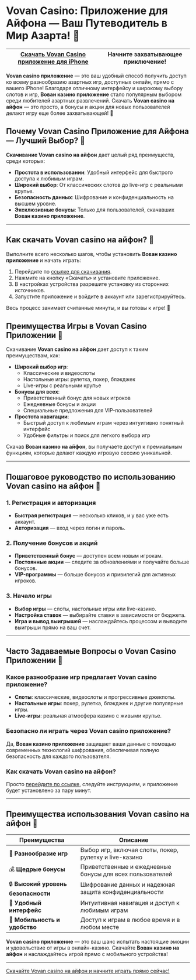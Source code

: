 # Vovan Casino: Приложение для Айфона — Ваш Путеводитель в Мир Азарта! 🎰

| [Скачать Vovan Casino приложение для iPhone](https://vovan.site/d098ab058) | Начните захватывающее приключение! |
|-----------------------------------------------------------------------------|-------------------------------------|

**Vovan casino приложение** — это ваш удобный способ получить доступ ко всему разнообразию азартных игр, доступных онлайн, прямо с вашего iPhone! Благодаря отличному интерфейсу и широкому выбору слотов и игр, **Вован казино приложение** стало популярным выбором среди любителей азартных развлечений. Скачать **Vovan casino на айфон** — это просто, а бонусы и акции для новых пользователей делают игру еще более захватывающей! 🎉

## Почему Vovan Casino Приложение для Айфона — Лучший Выбор? 📱

**Скачивание Vovan casino на айфон** дает целый ряд преимуществ, среди которых:

- **Простота в использовании**: Удобный интерфейс для быстрого доступа к любимым играм.
- **Широкий выбор**: От классических слотов до live-игр с реальными крупье.
- **Безопасность данных**: Шифрование и конфиденциальность на высшем уровне.
- **Эксклюзивные бонусы**: Только для пользователей, скачавших **Вован казино приложение**.

---

## Как скачать Vovan casino на айфон? 🚀

Выполните всего несколько шагов, чтобы установить **Вован казино приложение** и начать играть:

1. Перейдите по [ссылке для скачивания](https://vovan.site/d098ab058).
2. Нажмите на кнопку «Скачать» и установите приложение.
3. В настройках устройства разрешите установку из сторонних источников.
4. Запустите приложение и войдите в аккаунт или зарегистрируйтесь.

Весь процесс занимает считанные минуты, и вы готовы к игре! 🎲

## Преимущества Игры в Vovan Casino Приложении 🎰

Скачивание **Vovan casino на айфон** дает доступ к таким преимуществам, как:

- **Широкий выбор игр**:
  - Классические и видеослоты
  - Настольные игры: рулетка, покер, блэкджек
  - Live-игры с реальными крупье
- **Бонусы для всех**:
  - Приветственный бонус для новых игроков
  - Ежедневные бонусы и акции
  - Специальные предложения для VIP-пользователей
- **Простота навигации**:
  - Быстрый доступ к любимым играм через интуитивно понятный интерфейс
  - Удобные фильтры и поиск для легкого выбора игр

Скачав **Вован казино на айфон**, вы получаете доступ к премиальным функциям, которые делают каждую игровую сессию уникальной.

---

## Пошаговое руководство по использованию Vovan casino на айфон 📲

### 1. Регистрация и авторизация

   - **Быстрая регистрация** — несколько кликов, и у вас уже есть аккаунт.
   - **Авторизация** — вход через логин и пароль.

### 2. Получение бонусов и акций

   - **Приветственный бонус** — доступен всем новым игрокам.
   - **Постоянные акции** — следите за обновлениями и получайте больше бонусов.
   - **VIP-программы** — больше бонусов и привилегий для активных игроков.

### 3. Начало игры

   - **Выбор игры** — слоты, настольные игры или live-казино.
   - **Настройка ставок** — выбирайте ставки в зависимости от бюджета.
   - **Игра и вывод выигрышей** — наслаждайтесь процессом и выводите выигрыши прямо на ваш счет.

---

## Часто Задаваемые Вопросы о Vovan Casino Приложении 🧐

### Какое разнообразие игр предлагает Vovan casino приложение?
- **Слоты**: классические, видеослоты и прогрессивные джекпоты.
- **Настольные игры**: покер, рулетка, блэкджек и другие популярные игры.
- **Live-игры**: реальная атмосфера казино с живыми крупье.

### Безопасно ли играть через Vovan casino приложение?
Да, **Вован казино приложение** защищает ваши данные с помощью современных технологий шифрования, обеспечивая полную безопасность для каждого пользователя.

### Как скачать Vovan casino на айфон?
Просто [перейдите по ссылке](https://vovan.site/d098ab058), следуйте инструкциям, и приложение будет установлено за пару минут.

---

## Преимущества использования Vovan casino на айфон 🎉

| Преимущества                                  | Описание                                                             |
|-----------------------------------------------|----------------------------------------------------------------------|
| 🎲 **Разнообразие игр**                       | Выбор игр, включая слоты, покер, рулетку и live-казино               |
| 💰 **Щедрые бонусы**                          | Приветственные и ежедневные бонусы для всех пользователей             |
| 🔒 **Высокий уровень безопасности**           | Шифрование данных и надежная защита конфиденциальности               |
| 📱 **Удобный интерфейс**                       | Интуитивная навигация и доступ к любимым играм                       |
| 🚀 **Мобильность и удобство**                  | Доступ к играм в любое время и в любом месте                         |

**Vovan casino приложение** — это ваш шанс испытать настоящие эмоции и удовольствие от игры в онлайн-казино. Скачайте **Вован казино на айфон** и наслаждайтесь игрой прямо с мобильного устройства!

---

[Скачайте Vovan casino на айфон и начните играть прямо сейчас!](https://vovan.site/d098ab058)
